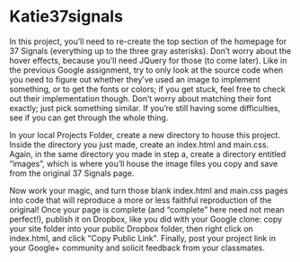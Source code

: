 Katie37signals
==============

In this project, you’ll need to re-create the top section of the homepage for 37 Signals (everything up to the three gray asterisks). Don’t worry about the hover effects, because you’ll need JQuery for those (to come later). Like in the previous Google assignment, try to only look at the source code when you need to figure out whether they’ve used an image to implement something, or to get the fonts or colors; if you get stuck, feel free to check out their implementation though. Don’t worry about matching their font exactly; just pick something similar. If you’re still having some difficulties, see if you can get through the whole thing.

In your local Projects Folder, create a new directory to house this project.
Inside the directory you just made, create an index.html and main.css.
Again, in the same directory you made in step a, create a directory entitled “images”, which is where you’ll house the image files you copy and save from the original 37 Signals page.

Now work your magic, and turn those blank index.html and main.css pages into code that will reproduce a more or less faithful reproduction of the original!
Once your page is complete (and “complete” here need not mean perfect!), publish it on Dropbox, like you did with your Google clone: copy your site folder into your public Dropbox folder, then right click on index.html, and click "Copy Public Link".
Finally, post your project link in your Google+ community and solicit feedback from your classmates.

